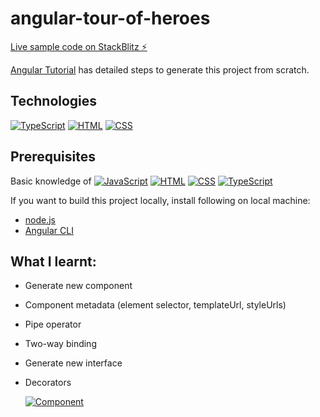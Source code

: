 # angular-tour-of-heroes

[Live sample code on StackBlitz ⚡️](https://stackblitz.com/edit/angular-ivy-olwyad)

<a href="https://angular.io/tutorial">Angular Tutorial</a> has detailed steps to generate this project from scratch.

## Technologies
<a href="https://www.typescriptlang.org/"><img alt="TypeScript" src="https://img.shields.io/badge/typescript-blue"/></a>
<a href="https://developer.mozilla.org/en-US/docs/Glossary/HTML5"><img alt="HTML" src="https://img.shields.io/badge/HTML-yellow"/></a>
<a href="https://developer.mozilla.org/en-US/docs/Web/CSS"><img alt="CSS" src="https://img.shields.io/badge/CSS-brightgreen"/></a>

## Prerequisites

Basic knowledge of <a href="https://developer.mozilla.org/en-US/docs/Web/JavaScript/A_re-introduction_to_JavaScript"><img alt="JavaScript" src="https://img.shields.io/badge/JavaScript-orange"/></a>
<a href="https://developer.mozilla.org/en-US/docs/Learn/HTML/Introduction_to_HTML"><img alt="HTML" src="https://img.shields.io/badge/HTML-brightgreen"/></a>
<a href="https://developer.mozilla.org/en-US/docs/Learn/CSS/First_steps"><img alt="CSS" src="https://img.shields.io/badge/CSS-yellow"/></a>
<a href="https://www.typescriptlang.org/"><img alt="TypeScript" src="https://img.shields.io/badge/typescript-blue"/></a>

If you want to build this project locally, install following on local machine:
- [node.js](https://nodejs.org/en/)
- [Angular CLI](https://angular.io/cli)


## What I learnt:
- Generate new component
- Component metadata (element selector, templateUrl, styleUrls)
- Pipe operator
- Two-way binding
- Generate new interface
- Decorators


  <a href="https://angular.io/api/core/Component"><img alt="Component" src="https://img.shields.io/badge/@Component-blue"/></a>
